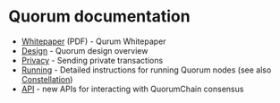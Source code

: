
# Quorum documentation

* [Whitepaper](https://github.com/jpmorganchase/quorum-docs/raw/master/Quorum%20Whitepaper%20v0.1.pdf) (PDF) - Qurum Whitepaper
* [Design](./design.md) - Quorum design overview
* [Privacy](./privacy.md) - Sending private transactions
* [Running](./running.md) - Detailed instructions for running Quorum nodes (see also [Constellation](https://github.com/jpmorganchase/constellation))
* [API](./api.md) - new APIs for interacting with QuorumChain consensus
